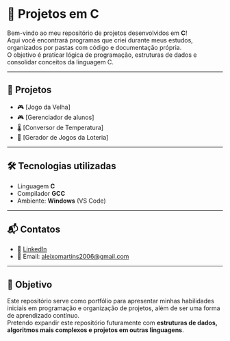 # 📌 Projetos em C

Bem-vindo ao meu repositório de projetos desenvolvidos em **C**!  
Aqui você encontrará programas que criei durante meus estudos, organizados por pastas com código e documentação própria.  
O objetivo é praticar lógica de programação, estruturas de dados e consolidar conceitos da linguagem C.  

---

## 📂 Projetos

- 🎮 [Jogo da Velha]
- 🎮 [Gerenciador de alunos]
- 🌡️ [Conversor de Temperatura]
- 🎲 [Gerador de Jogos da Loteria]

---

## 🛠️ Tecnologias utilizadas

- Linguagem **C**  
- Compilador **GCC**  
- Ambiente: **Windows** (VS Code)  

---

## 📬 Contatos

- 💼 [LinkedIn](https://www.linkedin.com/in/aleixo-martins)  
- 📧 Email: aleixomartins2006@gmail.com  

---

## 🚀 Objetivo

Este repositório serve como portfólio para apresentar minhas habilidades iniciais em programação e organização de projetos, além de ser uma forma de aprendizado contínuo.  
Pretendo expandir este repositório futuramente com **estruturas de dados, algoritmos mais complexos e projetos em outras linguagens**.

